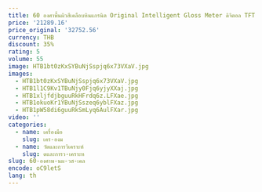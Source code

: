 ```yaml
---
title: 60 องศาพื้นผิวสีเคลือบหินแกรนิต Original Intelligent Gloss Meter ดิจิตอล TFT 3.5 นิ้วหน้าจอสัมผัสแบบ Capacitive GlossMeter
price: '21289.16'
price_original: '32752.56'
currency: THB
discount: 35%
rating: 5
volume: 55
image: HTB1bt0zKxSYBuNjSspjq6x73VXaV.jpg
images:
  - HTB1bt0zKxSYBuNjSspjq6x73VXaV.jpg
  - HTB1l1C9Kv1TBuNjy0Fjq6yjyXXaj.jpg
  - HTB1xljfdjbguuRkHFrdq6z.LFXae.jpg
  - HTB1okuoKr1YBuNjSszeq6yblFXaz.jpg
  - HTB1pW58di6guuRkSmLyq6AulFXar.jpg
video: ''
categories:
  - name: เครื่องมือ
    slug: เคร-องม
  - name: วัดและการวิเคราะห์
    slug: ดและการว-เคราะห
slug: 60-องศาพ-นผ-วส-เคล
encode: oC9letS
lang: th
---
```

  